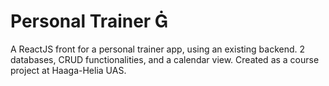 # Personal Trainer &#57351;

A ReactJS front for a personal trainer app, using an existing backend. 2 databases, CRUD functionalities, and a calendar view. Created as a course project at Haaga-Helia UAS. 
